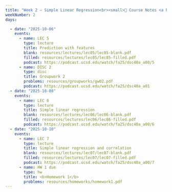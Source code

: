 ```yaml
---
title: "Week 2 – Simple Linear Regression<br><small>📕 Course Notes <a href='https://sawyer-jack-1.github.io/assets/teaching/tfds_book.pdf#page=33'>Section 2.1</a>, <a href='https://www.xkcd.com/1725/'>xkcd</a>.</small>"
weekNumber: 2
days:

  - date: "2025-10-06"
    events:
      - name: LEC 5
        type: lecture
        title: Prediction with features
        blank: resources/lectures/lec05/lec05-blank.pdf
        filled: resources/lectures/lec05/lec05-filled.pdf
        podcast: https://podcast.ucsd.edu/watch/fa25/dsc40a_a00/5    
      - name: DISC 2
        type: disc
        title: Groupwork 2
        problems: resources/groupworks/gw02.pdf
        podcast: https://podcast.ucsd.edu/watch/fa25/dsc40a_a01
  - date: "2025-10-08"
    events:
      - name: LEC 6
        type: lecture
        title: Simple linear regression
        blank: resources/lectures/lec06/lec06-blank.pdf
        filled: resources/lectures/lec06/lec06-filled.pdf
        podcast: https://podcast.ucsd.edu/watch/fa25/dsc40a_a00/6           
  - date: "2025-10-10"
    events:
      - name: LEC 7
        type: lecture
        title: Simple linear regression and correlation
        blank: resources/lectures/lec07/lec07-blank.pdf
        filled: resources/lectures/lec07/lec07-filled.pdf
        podcast: https://podcast.ucsd.edu/watch/fa25/dsc40a_a00/7       
      - name: HW 1 due
        type: hw
        title: <b>Homework 1</b>
        problems: resources/homeworks/homework1.pdf
---
```

